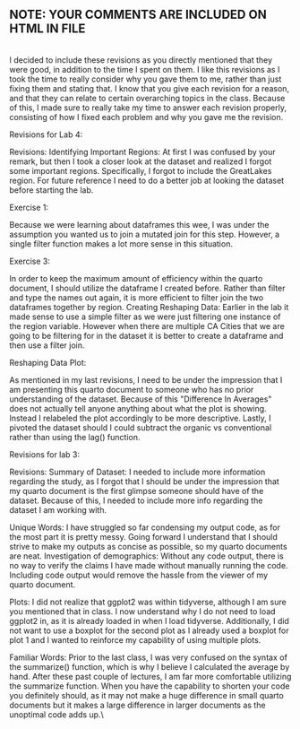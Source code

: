 ## NOTE: YOUR COMMENTS ARE INCLUDED ON HTML IN FILE

\
I decided to include these revisions as you directly mentioned that they were good, in addition to the time I spent on them. I like this revisions as I took the time to really consider why you gave them to me, rather than just fixing them and stating that. I know that you give each revision for a reason, and that they can relate to certain overarching topics in the class. Because of this, I made sure to really take my time to answer each revision properly, consisting of how I fixed each problem and why you gave me the revision.

Revisions for Lab 4:

Revisions: Identifying Important Regions: At first I was confused by your remark, but then I took a closer look at the dataset and realized I forgot some important regions. Specifically, I forgot to include the GreatLakes region. For future reference I need to do a better job at looking the dataset before starting the lab.

Exercise 1:

Because we were learning about dataframes this wee, I was under the assumption you wanted us to join a mutated join for this step. However, a single filter function makes a lot more sense in this situation.

Exercise 3:

In order to keep the maximum amount of efficiency within the quarto document, I should utilize the dataframe I created before. Rather than filter and type the names out again, it is more efficient to filter join the two dataframes together by region. Creating Reshaping Data: Earlier in the lab it made sense to use a simple filter as we were just filtering one instance of the region variable. However when there are multiple CA Cities that we are going to be filtering for in the dataset it is better to create a dataframe and then use a filter join.

Reshaping Data Plot:

As mentioned in my last revisions, I need to be under the impression that I am presenting this quarto document to someone who has no prior understanding of the dataset. Because of this "Difference In Averages" does not actually tell anyone anything about what the plot is showing. Instead I relabeled the plot accordingly to be more descriptive. Lastly, I pivoted the dataset should I could subtract the organic vs conventional rather than using the lag() function.

Revisions for lab 3:

Revisions: Summary of Dataset: I needed to include more information regarding the study, as I forgot that I should be under the impression that my quarto document is the first glimpse someone should have of the dataset. Because of this, I needed to include more info regarding the dataset I am working with.

Unique Words: I have struggled so far condensing my output code, as for the most part it is pretty messy. Going forward I understand that I should strive to make my outputs as concise as possible, so my quarto documents are neat. Investigation of demographics: Without any code output, there is no way to verify the claims I have made without manually running the code. Including code output would remove the hassle from the viewer of my quarto document.

Plots: I did not realize that ggplot2 was within tidyverse, although I am sure you mentioned that in class. I now understand why I do not need to load ggplot2 in, as it is already loaded in when I load tidyverse. Additionally, I did not want to use a boxplot for the second plot as I already used a boxplot for plot 1 and I wanted to reinforce my capability of using multiple plots.

Familiar Words: Prior to the last class, I was very confused on the syntax of the summarize() function, which is why I believe I calculated the average by hand. After these past couple of lectures, I am far more comfortable utilizing the summarize function. When you have the capability to shorten your code you definitely should, as it may not make a huge difference in small quarto documents but it makes a large difference in larger documents as the unoptimal code adds up.\
